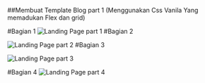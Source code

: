 ##Membuat Template Blog part 1 (Menggunakan Css Vanila Yang memadukan Flex dan grid)

#Bagian 1
![Landing Page part 1](https://github.com/user-attachments/assets/035481a0-e07f-4c6c-929d-d7198b10ec76)
#Bagian 2

![Landing Page part 2](https://github.com/user-attachments/assets/a15215d7-a2e7-4039-a69e-e7983ab6c752)
#Bagian 3

![Landing Page part 3](https://github.com/user-attachments/assets/d28b99ae-5eb3-43de-93b1-4b1a7ffe3fff)

#Bagian 4
![Landing Page part 4](https://github.com/user-attachments/assets/e01e84b1-7547-49a2-a5a9-a74e80a9d06b)
